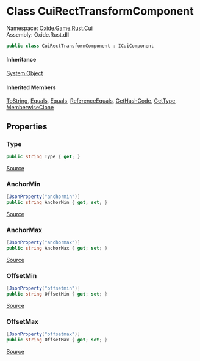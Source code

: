 # Class CuiRectTransformComponent
Namespace: [Oxide.Game.Rust.Cui](Oxide.Game.Rust.Cui.md)  
Assembly: Oxide.Rust.dll  
```csharp
public class CuiRectTransformComponent : ICuiComponent
```  
#### 


#### Inheritance
[System.Object](https://learn.microsoft.com/en-us/dotnet/api/system.object?view=net-7.0)  
#### Inherited Members
[ToString](https://learn.microsoft.com/en-us/dotnet/api/system.object.tostring?view=net-7.0), [Equals](https://learn.microsoft.com/en-us/dotnet/api/system.object.equals?view=net-7.0), [Equals](https://learn.microsoft.com/en-us/dotnet/api/system.object.equals?view=net-7.0), [ReferenceEquals](https://learn.microsoft.com/en-us/dotnet/api/system.object.referenceequals?view=net-7.0), [GetHashCode](https://learn.microsoft.com/en-us/dotnet/api/system.object.gethashcode?view=net-7.0), [GetType](https://learn.microsoft.com/en-us/dotnet/api/system.object.gettype?view=net-7.0), [MemberwiseClone](https://learn.microsoft.com/en-us/dotnet/api/system.object.memberwiseclone?view=net-7.0)  

## Properties 
### Type  
  
```csharp
public string Type { get; }
```  
[Source](https://github.com/OxideMod/Oxide.Rust/tree/develop/src/RustCui.cs#L431)
### AnchorMin  
  
```csharp
[JsonProperty("anchormin")]
public string AnchorMin { get; set; }
```  
[Source](https://github.com/OxideMod/Oxide.Rust/tree/develop/src/RustCui.cs#L434)
### AnchorMax  
  
```csharp
[JsonProperty("anchormax")]
public string AnchorMax { get; set; }
```  
[Source](https://github.com/OxideMod/Oxide.Rust/tree/develop/src/RustCui.cs#L438)
### OffsetMin  
  
```csharp
[JsonProperty("offsetmin")]
public string OffsetMin { get; set; }
```  
[Source](https://github.com/OxideMod/Oxide.Rust/tree/develop/src/RustCui.cs#L442)
### OffsetMax  
  
```csharp
[JsonProperty("offsetmax")]
public string OffsetMax { get; set; }
```  
[Source](https://github.com/OxideMod/Oxide.Rust/tree/develop/src/RustCui.cs#L446)